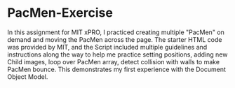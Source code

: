 # PacMen-Exercise
In this assignment for MIT xPRO, I practiced creating multiple "PacMen" on demand and moving the PacMen across the page. The starter HTML code was provided by MIT, and the Script included multiple guidelines and instructions along the way to help me practice setting positions, adding new Child images, loop over PacMen array, detect collision with walls to make PacMen bounce. This demonstrates my first experience with the Document Object Model.
